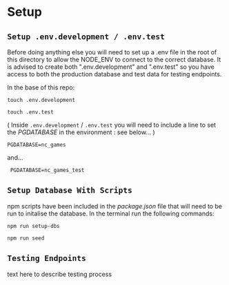 # Setup
## `Setup .env.development / .env.test`

Before doing anything else you will need to set up a .env file in the root of this directory to allow the NODE_ENV to connect to the correct database. It is advised to create both ".env.development" and ".env.test" so you have access to both the production database and test data for testing endpoints.


In the base of this repo:
```
touch .env.development
```
```
touch .env.test
```

( Inside `.env.development` / `.env.test` you will need to include a line to set the _PGDATABASE_ in the environment :  see below... )
```
PGDATABASE=nc_games 
```
and...
```
 PGDATABASE=nc_games_test
```

## `Setup Database With Scripts`

npm scripts have been included in the _package.json_ file that will need to be run to initalise the database. In the terminal run the following commands:
```
npm run setup-dbs
```
```
npm run seed
```

## `Testing Endpoints`

text here to describe testing process


